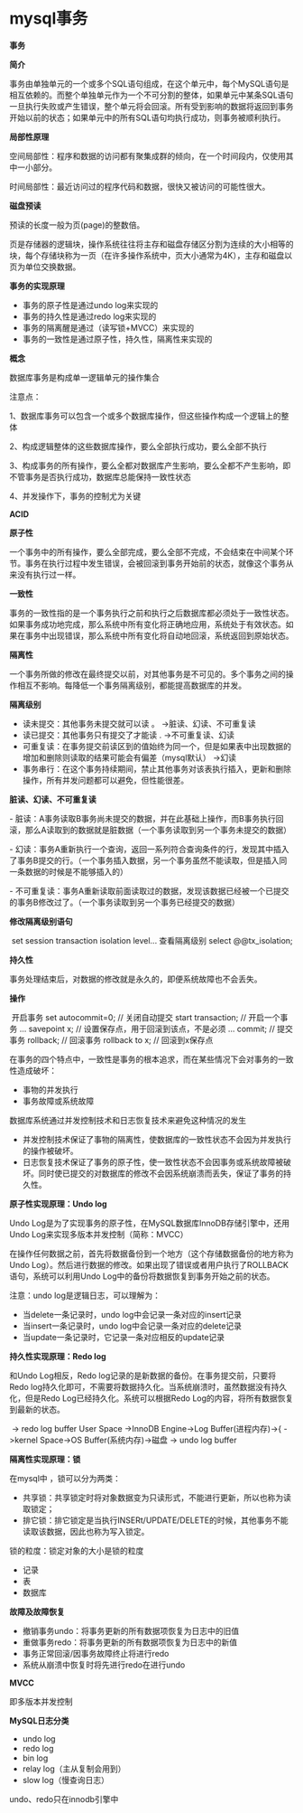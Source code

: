 # mysql事务

**事务**

**简介**

事务由单独单元的一个或多个SQL语句组成，在这个单元中，每个MySQL语句是相互依赖的。而整个单独单元作为一个不可分割的整体，如果单元中某条SQL语句一旦执行失败或产生错误，整个单元将会回滚。所有受到影响的数据将返回到事务开始以前的状态；如果单元中的所有SQL语句均执行成功，则事务被顺利执行。

**局部性原理**

空间局部性：程序和数据的访问都有聚集成群的倾向，在一个时间段内，仅使用其中一小部分。

时间局部性：最近访问过的程序代码和数据，很快又被访问的可能性很大。

**磁盘预读**

预读的长度一般为页(page)的整数倍。

页是存储器的逻辑块，操作系统往往将主存和磁盘存储区分割为连续的大小相等的块，每个存储块称为一页（在许多操作系统中，页大小通常为4K），主存和磁盘以页为单位交换数据。

**事务的实现原理**

- 事务的原子性是通过undo log来实现的
- 事务的持久性是通过redo log来实现的
- 事务的隔离醒是通过（读写锁+MVCC）来实现的
- 事务的一致性是通过原子性，持久性，隔离性来实现的

**概念**

数据库事务是构成单一逻辑单元的操作集合

注意点：

1、数据库事务可以包含一个或多个数据库操作，但这些操作构成一个逻辑上的整体

2、构成逻辑整体的这些数据库操作，要么全部执行成功，要么全部不执行

3、构成事务的所有操作，要么全都对数据库产生影响，要么全都不产生影响，即不管事务是否执行成功，数据库总能保持一致性状态

4、并发操作下，事务的控制尤为关键

**ACID**

**原子性**

一个事务中的所有操作，要么全部完成，要么全部不完成，不会结束在中间某个环节。事务在执行过程中发生错误，会被回滚到事务开始前的状态，就像这个事务从来没有执行过一样。

**一致性**

事务的一致性指的是一个事务执行之前和执行之后数据库都必须处于一致性状态。如果事务成功地完成，那么系统中所有变化将正确地应用，系统处于有效状态。如果在事务中出现错误，那么系统中所有变化将自动地回滚，系统返回到原始状态。

**隔离性**

一个事务所做的修改在最终提交以前，对其他事务是不可见的。多个事务之间的操作相互不影响。每降低一个事务隔离级别，都能提高数据库的并发。

**隔离级别**

- 读未提交：其他事务未提交就可以读 。             ->脏读、幻读、不可重复读
- 读已提交：其他事务只有提交了才能读 .            ->不可重复读、幻读
- 可重复读：在事务提交前读区到的值始终为同一个，但是如果表中出现数据的增加和删除则读取的结果可能会有偏差（mysql默认）                  ->幻读
- 事务串行：在这个事务持续期间，禁止其他事务对该表执行插入，更新和删除操作，所有并发问题都可以避免，但性能很差。

**脏读、幻读、不可重复读**

\- 脏读：A事务读取B事务尚未提交的数据，并在此基础上操作，而B事务执行回滚，那么A读取到的数据就是脏数据（一个事务读取到另一个事务未提交的数据）

\- 幻读：事务A重新执行一个查询，返回一系列符合查询条件的行，发现其中插入了事务B提交的行。（一个事务插入数据，另一个事务虽然不能读取，但是插入同一条数据的时候是不能够插入的）

\- 不可重复读：事务A重新读取前面读取过的数据，发现该数据已经被一个已提交的事务B修改过了。（一个事务读取到另一个事务已经提交的数据）

**修改隔离级别语句**

​                set session transaction isolation level... 查看隔离级别 select @@tx_isolation;              

**持久性**

事务处理结束后，对数据的修改就是永久的，即便系统故障也不会丢失。

**操作**

​                开启事务 set autocommit=0; // 关闭自动提交 start transaction; // 开启一个事务 ... savepoint x; // 设置保存点，用于回滚到该点，不是必须 ... commit; // 提交事务 rollback; // 回滚事务 rollback to x; // 回滚到x保存点              

在事务的四个特点中，一致性是事务的根本追求，而在某些情况下会对事务的一致性造成破坏：

- 事物的并发执行
- 事务故障或系统故障

数据库系统通过并发控制技术和日志恢复技术来避免这种情况的发生

- 并发控制技术保证了事物的隔离性，使数据库的一致性状态不会因为并发执行的操作被破坏。
- 日志恢复技术保证了事务的原子性，使一致性状态不会因事务或系统故障被破坏。同时使已提交的对数据库的修改不会因系统崩溃而丢失，保证了事务的持久性。

**原子性实现原理：Undo log**

Undo Log是为了实现事务的原子性，在MySQL数据库InnoDB存储引擎中，还用Undo Log来实现多版本并发控制（简称：MVCC）

在操作任何数据之前，首先将数据备份到一个地方（这个存储数据备份的地方称为Undo Log）。然后进行数据的修改。如果出现了错误或者用户执行了ROLLBACK语句，系统可以利用Undo Log中的备份将数据恢复到事务开始之前的状态。

注意：undo log是逻辑日志，可以理解为：

- 当delete一条记录时，undo log中会记录一条对应的insert记录
- 当insert一条记录时，undo log中会记录一条对应的delete记录
- 当update一条记录时，它记录一条对应相反的update记录

**持久性实现原理：Redo log**

和Undo Log相反，Redo log记录的是新数据的备份。在事务提交前，只要将Redo log持久化即可，不需要将数据持久化。当系统崩溃时，虽然数据没有持久化，但是Redo Log已经持久化。系统可以根据Redo Log的内容，将所有数据恢复到最新的状态。

​                                                                  -> redo log buffer User Space ->InnoDB Engine->Log Buffer(进程内存)->{                   ->kernel Space->OS Buffer(系统内存)->磁盘                                                  -> undo log buffer               

**隔离性实现原理：锁**

在mysql中 ，锁可以分为两类：

- 共享锁：共享锁定时将对象数据变为只读形式，不能进行更新，所以也称为读取锁定；
- 排它锁：排它锁定是当执行INSERt/UPDATE/DELETE的时候，其他事务不能读取该数据，因此也称为写入锁定。

锁的粒度：锁定对象的大小是锁的粒度

- 记录
- 表
- 数据库

**故障及故障恢复**

- 撤销事务undo：将事务更新的所有数据项恢复为日志中的旧值
- 重做事务redo：将事务更新的所有数据项恢复为日志中的新值
- 事务正常回滚/因事务故障终止将进行redo
- 系统从崩溃中恢复时将先进行redo在进行undo

**MVCC**

即多版本并发控制

**MySQL日志分类**

- undo log
- redo log
- bin log
- relay log（主从复制会用到）
- slow log（慢查询日志）

undo、redo只在innodb引擎中